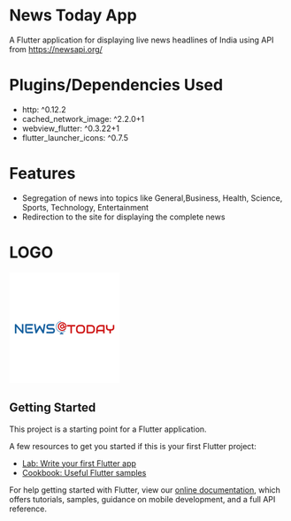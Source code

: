 # News Today App

A Flutter application for displaying live news headlines of India using API from https://newsapi.org/

# Plugins/Dependencies Used
 - http: ^0.12.2
 - cached_network_image: ^2.2.0+1
 - webview_flutter: ^0.3.22+1
 - flutter_launcher_icons: ^0.7.5
 
 # Features
 - Segregation of news into topics like General,Business, Health, Science, Sports, Technology, Entertainment
 - Redirection to the site for displaying the complete news
 
 # LOGO
![NewsToday Logo](/assets/logo1.png)

## Getting Started

This project is a starting point for a Flutter application.

A few resources to get you started if this is your first Flutter project:

- [Lab: Write your first Flutter app](https://flutter.dev/docs/get-started/codelab)
- [Cookbook: Useful Flutter samples](https://flutter.dev/docs/cookbook)

For help getting started with Flutter, view our
[online documentation](https://flutter.dev/docs), which offers tutorials,
samples, guidance on mobile development, and a full API reference.
